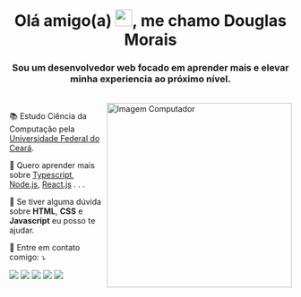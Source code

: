 <h1 align="center">Olá amigo(a) <img src="https://raw.githubusercontent.com/kaueMarques/kaueMarques/master/hi.gif" width="30px">, me chamo Douglas Morais</h1>
<h3 align="center">Sou um desenvolvedor web focado em aprender mais e elevar minha experiencia ao próximo nível.</h3>

</br>
<img src="https://raw.githubusercontent.com/MicaelliMedeiros/micaellimedeiros/master/image/computer-illustration.png" min-width="330px" max-width="330px" width="330px" align="right" alt="Imagem Computador">

<p align="left"> 
  📚 Estudo Ciência da Computação pela <a href="https://www.ufc.br/">Universidade Federal do Ceará</a>.
</p>

<p align="left">
  🦄 Quero aprender mais sobre <a href="https://www.typescriptlang.org/">Typescript</a>, <a href="https://nodejs.org/">Node.js</a>, <a href="https://reactjs.org/">React.js</a> . . .
</p>

<p align="left">
  💼 Se tiver alguma dúvida sobre <b>HTML</b>, <b>CSS</b> e <b>Javascript</b> eu posso te ajudar.
</p>

<p align="left">
  💌 Entre em contato comigo: ⤵️
</p>

<p align="left">
  <a href="mailto:douglasmoraisdev@gmail.com" alt="Gmail" target="blank">
  <img src="https://img.shields.io/badge/-Gmail-FF0000?style=flat-square&labelColor=FF0000&logo=gmail&logoColor=white" /></a>

  <a href="https://www.linkedin.com/in/douglasmorais" alt="Linkedin" target="blank">
  <img src="https://img.shields.io/badge/-Linkedin-0e76a8?style=flat-square&logo=Linkedin&logoColor=white" /></a>

  <a href="https://web.whatsapp.com/send?phone=5588996776422" alt="WhatsApp" target="_blank">
  <img src="https://img.shields.io/badge/-WhatsApp-25d366?style=flat-square&labelColor=25d366&logo=whatsapp&logoColor=white"/></a>

  <a href="https://twitter.com/JDouglas_Morais" alt="Twitter" target="_blank">
  <img src="https://img.shields.io/badge/-Twitter-00ACEE?style=flat-square&labelColor=00ACEE&logo=twitter&logoColor=white"/></a>

  <a href="https://www.instagram.com/douglas_moraiis" alt="Instagram" target="_blank">
  <img src="https://img.shields.io/badge/-Instagram-DF0174?style=flat-square&labelColor=DF0174&logo=instagram&logoColor=white"/></a>
</p>  

